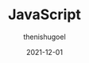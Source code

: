 ---
author: thenishugoel
date: 2021-12-01
draft: true
publisher: httparchive
tags:
  - studies
  - javascript
target_url: https://almanac.httparchive.org/en/2021/javascript
title: JavaScript
---